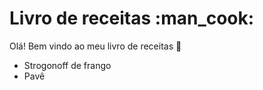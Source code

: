 <h1>Livro de receitas :man_cook:</h1> 

Olá! Bem vindo ao meu livro de receitas :handshake:

- Strogonoff de frango
- Pavê